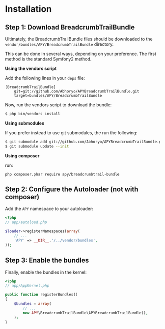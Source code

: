 Installation
============

## Step 1: Download BreadcrumbTrailBundle

Ultimately, the BreadcrumbTrailBundle files should be downloaded to the
`vendor/bundles/APY/BreadcrumbTrailBundle` directory.

This can be done in several ways, depending on your preference. The first
method is the standard Symfony2 method.

**Using the vendors script**

Add the following lines in your `deps` file:

```
[BreadcrumbTrailBundle]
    git=git://github.com/Abhoryo/APYBreadcrumbTrailBundle.git
    target=bundles/APY/BreadcrumbTrailBundle
```

Now, run the vendors script to download the bundle:

```bash
$ php bin/vendors install
```

**Using submodules**

If you prefer instead to use git submodules, the run the following:

```bash
$ git submodule add git://github.com/Abhoryo/APYBreadcrumbTrailBundle.git vendor/bundles/APY/BreadcrumbTrailBundle
$ git submodule update --init
```

**Using composer**

run:

`php composer.phar require apy/breadcrumbtrail-bundle`


## Step 2: Configure the Autoloader (not with composer)

Add the `APY` namespace to your autoloader:

```php
<?php
// app/autoload.php

$loader->registerNamespaces(array(
    // ...
    'APY' => __DIR__.'/../vendor/bundles',
));
```

## Step 3: Enable the bundles

Finally, enable the bundles in the kernel:

```php
<?php
// app/AppKernel.php

public function registerBundles()
{
    $bundles = array(
        // ...
        new APY\BreadcrumbTrailBundle\APYBreadcrumbTrailBundle(),
    );
}
```
